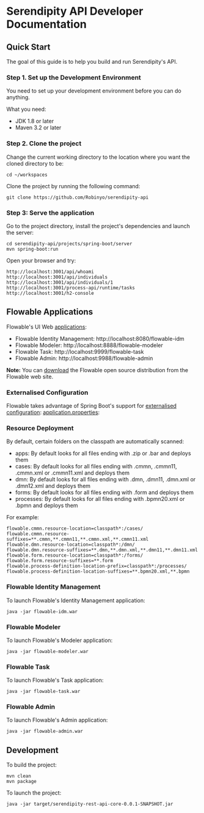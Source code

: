 # Serendipity API Developer Documentation

## Quick Start

The goal of this guide is to help you build and run Serendipity's API.

### Step 1. Set up the Development Environment 

You need to set up your development environment before you can do anything.

What you need:

* JDK 1.8 or later
* Maven 3.2 or later

### Step 2. Clone the project 

Change the current working directory to the location where you want the cloned directory to be:

```
cd ~/workspaces
```

Clone the project by running the following command:

```
git clone https://github.com/Robinyo/serendipity-api
```

### Step 3: Serve the application 

Go to the project directory, install the project's dependencies and launch the server:

```
cd serendipity-api/projects/spring-boot/server
mvn spring-boot:run
```

Open your browser and try:

```
http://localhost:3001/api/whoami
http://localhost:3001/api/individuals
http://localhost:3001/api/individuals/1
http://localhost:3001/process-api/runtime/tasks
http://localhost:3001/h2-console
```

## Flowable Applications

Flowable's UI Web [applications](https://flowable.com/open-source/docs/bpmn/ch14-Applications/):

- Flowable Identity Management: http://localhost:8080/flowable-idm
- Flowable Modeler: http://localhost:8888/flowable-modeler
- Flowable Task: http://localhost:9999/flowable-task
- Flowable Admin: http://localhost:9988/flowable-admin

**Note:** You can [download](https://flowable.com/open-source/downloads/) the Flowable open source distribution from the Flowable web site.

### Externalised Configuration

Flowable takes advantage of Spring Boot's support for [externalised configuration](https://docs.spring.io/spring-boot/docs/current/reference/html/howto.html#howto-externalize-configuration): 
[application.properties](https://github.com/Robinyo/serendipity-api/blob/master/projects/spring-boot/server/flowable/wars/application.properties):

### Resource Deployment

By default, certain folders on the classpath are automatically scanned:

- apps: By default looks for all files ending with .zip or .bar and deploys them
- cases: By default looks for all files ending with .cmmn, .cmmn11, .cmmn.xml or .cmmn11.xml and deploys them
- dmn: By default looks for all files ending with .dmn, .dmn11, .dmn.xml or .dmn12.xml and deploys them
- forms: By default looks for all files ending with .form and deploys them
- processes: By default looks for all files ending with .bpmn20.xml or .bpmn and deploys them

For example:

```
flowable.cmmn.resource-location=classpath*:/cases/
flowable.cmmn.resource-suffixes=**.cmmn,**.cmmn11,**.cmmn.xml,**.cmmn11.xml
flowable.dmn.resource-location=classpath*:/dmn/
flowable.dmn.resource-suffixes=**.dmn,**.dmn.xml,**.dmn11,**.dmn11.xml
flowable.form.resource-location=classpath*:/forms/
flowable.form.resource-suffixes=**.form
flowable.process-definition-location-prefix=classpath*:/processes/
flowable.process-definition-location-suffixes=**.bpmn20.xml,**.bpmn
```

### Flowable Identity Management

To launch Flowable's Identity Management application:

```
java -jar flowable-idm.war
```

### Flowable Modeler

To launch Flowable's Modeler application:

```
java -jar flowable-modeler.war
```

### Flowable Task

To launch Flowable's Task application:

```
java -jar flowable-task.war
```

### Flowable Admin

To launch Flowable's Admin application:

```
java -jar flowable-admin.war
```

## Development

To build the project:

```
mvn clean
mvn package
```
       
To launch the project:

```
java -jar target/serendipity-rest-api-core-0.0.1-SNAPSHOT.jar
```
